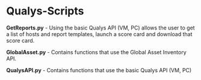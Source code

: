 # Qualys-Scripts
**GetReports.py** - Using the basic Qualys API (VM, PC) allows the user to get a list of hosts and report templates, launch a score card and download that score card.

**GlobalAsset.py** - Contains functions that use the Global Asset Inventory API.

**QualysAPI.py** - Contains functions that use the basic Qualys API (VM, PC)

